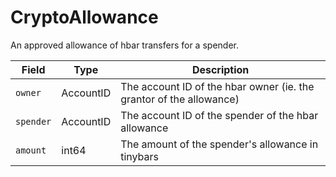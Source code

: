 # CryptoAllowance

An approved allowance of hbar transfers for a spender.

| Field     | Type      | Description                                                         |
| --------- | --------- | ------------------------------------------------------------------- |
| `owner`   | AccountID | The account ID of the hbar owner (ie. the grantor of the allowance) |
| `spender` | AccountID | The account ID of the spender of the hbar allowance                 |
| `amount`  | int64     | The amount of the spender's allowance in tinybars                   |

####
